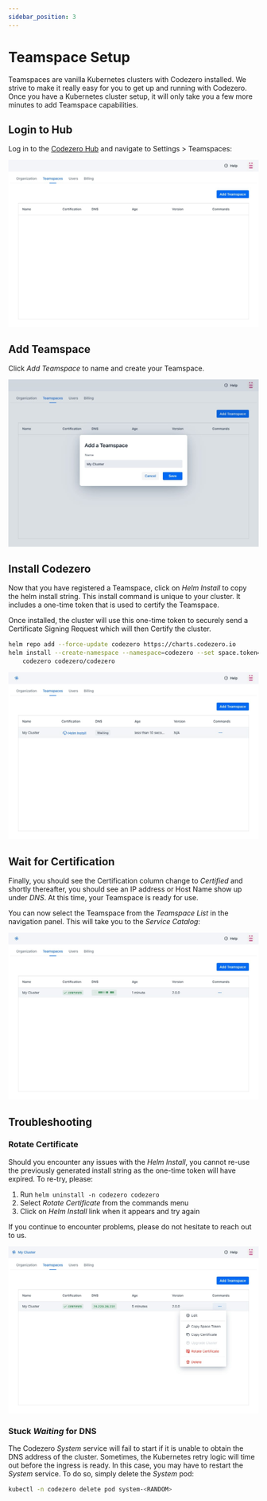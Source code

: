 ```yaml
---
sidebar_position: 3
---
```


# Teamspace Setup

Teamspaces are vanilla Kubernetes clusters with Codezero installed. We strive to make it really easy for you to get up and running with Codezero. Once you have a Kubernetes cluster setup, it will only take you a few more minutes to add Teamspace capabilities.

## Login to Hub

Log in to the [Codezero Hub](https://hub.codezero.io) and navigate to Settings > Teamspaces:

![Teamspace Settings](./_media/ts-settings.jpg)

## Add Teamspace

Click _Add Teamspace_ to name and create your Teamspace.

![Teamspace Create](./_media/ts-create.jpg)

## Install Codezero

Now that you have registered a Teamspace, click on _Helm Install_ to copy the helm install string. This install command is unique to your cluster. It includes a one-time token that is used to certify the Teamspace.

Once installed, the cluster will use this one-time token to securely send a Certificate Signing Request which will then Certify the cluster.

```bash
helm repo add --force-update codezero https://charts.codezero.io
helm install --create-namespace --namespace=codezero --set space.token=<ONE-TIME TOKEN> \
    codezero codezero/codezero
```

![Teamspace Install](./_media/ts-helm.jpg)

## Wait for Certification

Finally, you should see the Certification column change to _Certified_ and shortly thereafter, you should see an IP address or Host Name show up under _DNS_. At this time, your Teamspace is ready for use.

You can now select the Teamspace from the _Teamspace List_ in the navigation panel. This will take you to the _Service Catalog_:

![Teamspace Install](./_media/ts-certified.jpg)

## Troubleshooting

### Rotate Certificate

Should you encounter any issues with the _Helm Install_, you cannot re-use the previously generated install string as the one-time token will have expired. To re-try, please:

1. Run `helm uninstall -n codezero codezero`
1. Select _Rotate Certificate_ from the commands menu
1. Click on _Helm Install_ link when it appears and try again

If you continue to encounter problems, please do not hesitate to reach out to us.

![Teamspace Install](./_media/ts-rotate.jpg)

### Stuck _Waiting_ for DNS

The Codezero _System_ service will fail to start if it is unable to obtain the DNS address of the cluster. Sometimes, the Kubernetes retry logic will time out before the ingress is ready. In this case, you may have to restart the _System_ service. To do so, simply delete the _System_ pod:

```bash
kubectl -n codezero delete pod system-<RANDOM>
```